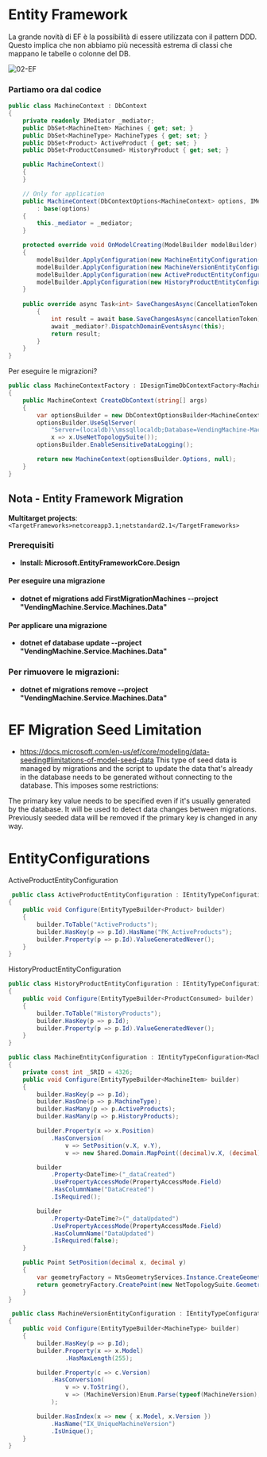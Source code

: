 # Entity Framework
La grande novità di EF è la possibilità di essere utilizzata con il pattern DDD.
Questo implica che non abbiamo più necessità estrema di classi che mappano le tabelle o colonne del DB.

![02-EF](/assets/02-EF.png)

### Partiamo ora dal codice

```cs
public class MachineContext : DbContext
{
    private readonly IMediator _mediator;
    public DbSet<MachineItem> Machines { get; set; }
    public DbSet<MachineType> MachineTypes { get; set; }
    public DbSet<Product> ActiveProduct { get; set; }
    public DbSet<ProductConsumed> HistoryProduct { get; set; }

    public MachineContext()
    {
    }

    // Only for application
    public MachineContext(DbContextOptions<MachineContext> options, IMediator _mediator)
        : base(options)
    {
        this._mediator = _mediator;
    }

    protected override void OnModelCreating(ModelBuilder modelBuilder)
    {
        modelBuilder.ApplyConfiguration(new MachineEntityConfiguration());
        modelBuilder.ApplyConfiguration(new MachineVersionEntityConfiguration());
        modelBuilder.ApplyConfiguration(new ActiveProductEntityConfiguration());
        modelBuilder.ApplyConfiguration(new HistoryProductEntityConfiguration());
    }
    
    public override async Task<int> SaveChangesAsync(CancellationToken cancellationToken = default)
        {
            int result = await base.SaveChangesAsync(cancellationToken);
            await _mediator?.DispatchDomainEventsAsync(this);
            return result;
        }
    }
}
```

Per eseguire le migrazioni?

```cs
public class MachineContextFactory : IDesignTimeDbContextFactory<MachineContext>
{
    public MachineContext CreateDbContext(string[] args)
    {
        var optionsBuilder = new DbContextOptionsBuilder<MachineContext>();
        optionsBuilder.UseSqlServer(
            "Server=(localdb)\\mssqllocaldb;Database=VendingMachine-Machines;Trusted_Connection=True;MultipleActiveResultSets=true",
            x => x.UseNetTopologySuite());
        optionsBuilder.EnableSensitiveDataLogging();

        return new MachineContext(optionsBuilder.Options, null);
    }
}
```

## Nota - Entity Framework Migration
**Multitarget projects**:  
```<TargetFrameworks>netcoreapp3.1;netstandard2.1</TargetFrameworks>```
### Prerequisiti
- **Install: Microsoft.EntityFrameworkCore.Design**
#### Per eseguire una migrazione
- **dotnet ef migrations add FirstMigrationMachines --project "VendingMachine.Service.Machines.Data"**
#### Per applicare una migrazione
- **dotnet ef database update --project "VendingMachine.Service.Machines.Data"**
### Per rimuovere le migrazioni:
- **dotnet ef migrations remove --project "VendingMachine.Service.Machines.Data"**



# EF Migration Seed Limitation
- https://docs.microsoft.com/en-us/ef/core/modeling/data-seeding#limitations-of-model-seed-data
This type of seed data is managed by migrations and the script to update the data that's already in the database needs to be generated without connecting to the database. This imposes some restrictions:

The primary key value needs to be specified even if it's usually generated by the database. It will be used to detect data changes between migrations.
Previously seeded data will be removed if the primary key is changed in any way.


# EntityConfigurations

ActiveProductEntityConfiguration
```cs
 public class ActiveProductEntityConfiguration : IEntityTypeConfiguration<Product>
{
    public void Configure(EntityTypeBuilder<Product> builder)
    {
        builder.ToTable("ActiveProducts");
        builder.HasKey(p => p.Id).HasName("PK_ActiveProducts");
        builder.Property(p => p.Id).ValueGeneratedNever();
    }
}
```
HistoryProductEntityConfiguration
```cs
public class HistoryProductEntityConfiguration : IEntityTypeConfiguration<ProductConsumed>
{
    public void Configure(EntityTypeBuilder<ProductConsumed> builder)
    {
        builder.ToTable("HistoryProducts");
        builder.HasKey(p => p.Id);
        builder.Property(p => p.Id).ValueGeneratedNever();
    }
}
```

```cs
public class MachineEntityConfiguration : IEntityTypeConfiguration<MachineItem>
{
    private const int _SRID = 4326;
    public void Configure(EntityTypeBuilder<MachineItem> builder)
    {
        builder.HasKey(p => p.Id);
        builder.HasOne(p => p.MachineType);
        builder.HasMany(p => p.ActiveProducts);
        builder.HasMany(p => p.HistoryProducts);

        builder.Property(x => x.Position)
            .HasConversion(
                v => SetPosition(v.X, v.Y),
                v => new Shared.Domain.MapPoint((decimal)v.X, (decimal)v.Y));

        builder
            .Property<DateTime>("_dataCreated")
            .UsePropertyAccessMode(PropertyAccessMode.Field)
            .HasColumnName("DataCreated")
            .IsRequired();

        builder
            .Property<DateTime?>("_dataUpdated")
            .UsePropertyAccessMode(PropertyAccessMode.Field)
            .HasColumnName("DataUpdated")
            .IsRequired(false);
    }

    public Point SetPosition(decimal x, decimal y)
    {
        var geometryFactory = NtsGeometryServices.Instance.CreateGeometryFactory(srid: _SRID);
        return geometryFactory.CreatePoint(new NetTopologySuite.Geometries.Coordinate((double)x, (double)y));
    }
}
```

```cs
 public class MachineVersionEntityConfiguration : IEntityTypeConfiguration<MachineType>
{
    public void Configure(EntityTypeBuilder<MachineType> builder)
    {
        builder.HasKey(p => p.Id);
        builder.Property(x => x.Model)
                .HasMaxLength(255);

        builder.Property(c => c.Version)
            .HasConversion(
                v => v.ToString(),
                v => (MachineVersion)Enum.Parse(typeof(MachineVersion), v)
            );

        builder.HasIndex(x => new { x.Model, x.Version })
            .HasName("IX_UniqueMachineVersion")
            .IsUnique();
    }
}
```